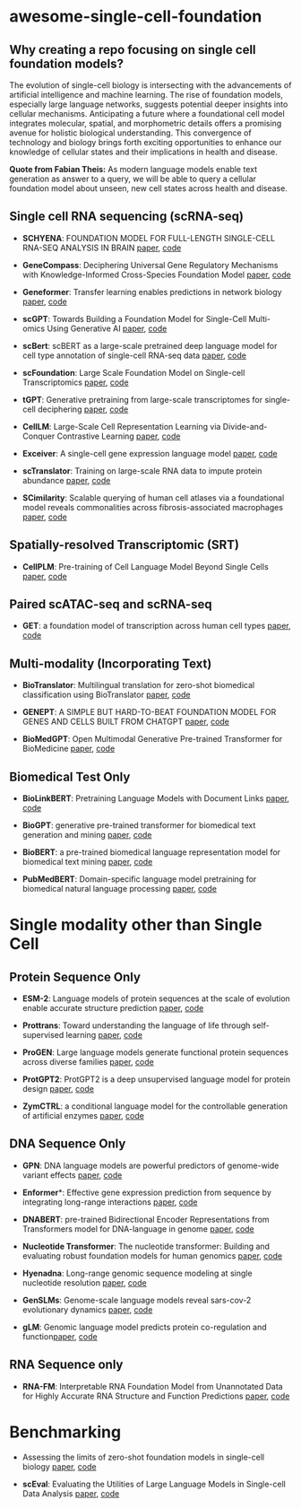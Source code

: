 # awesome-single-cell-foundation

## Why creating a repo focusing on single cell foundation models?

The evolution of single-cell biology is intersecting with the advancements of artificial intelligence and machine learning. The rise of foundation models, especially large language networks, suggests potential deeper insights into cellular mechanisms. Anticipating a future where a foundational cell model integrates molecular, spatial, and morphometric details offers a promising avenue for holistic biological understanding. This convergence of technology and biology brings forth exciting opportunities to enhance our knowledge of cellular states and their implications in health and disease.

**Quote from Fabian Theis:** As modern language models enable text generation as answer to a query, we will be able to query a cellular foundation model about unseen, new cell states across health and disease.



## Single cell RNA sequencing (scRNA-seq)

- **SCHYENA**: FOUNDATION MODEL FOR FULL-LENGTH SINGLE-CELL RNA-SEQ ANALYSIS IN BRAIN [paper](https://arxiv.org/pdf/2310.02713.pdf), [code](https://github.com/scHyena2023/scHyena)

- **GeneCompass**: Deciphering Universal Gene Regulatory Mechanisms with Knowledge-Informed Cross-Species Foundation Model [paper](https://www.biorxiv.org/content/10.1101/2023.09.26.559542v1), [code](https://github.com/xCompass-AI/GeneCompass)

- **Geneformer**: Transfer learning enables predictions in network biology [paper](https://www.nature.com/articles/s41586-023-06139-9), [code](https://huggingface.co/ctheodoris/Geneformer)

- **scGPT**: Towards Building a Foundation Model for Single-Cell Multi-omics Using Generative AI [paper](https://www.biorxiv.org/content/10.1101/2023.04.30.538439v1), [code](https://github.com/bowang-lab/scGPT)

- **scBert**: scBERT as a large-scale pretrained deep language model for cell type annotation of single-cell RNA-seq data [paper](https://www.nature.com/articles/s42256-022-00534-z), [code](https://github.com/TencentAILabHealthcare/scBERT)

- **scFoundation**: Large Scale Foundation Model on Single-cell Transcriptomics [paper](https://www.biorxiv.org/content/10.1101/2023.05.29.542705v3), [code](https://github.com/biomap-research/scFoundation)

- **tGPT**: Generative pretraining from large-scale transcriptomes for single-cell deciphering [paper](https://www.sciencedirect.com/science/article/pii/S2589004223006132), [code](https://github.com/deeplearningplus/tGPT)

- **CellLM**: Large-Scale Cell Representation Learning via Divide-and-Conquer Contrastive Learning [paper](https://arxiv.org/pdf/2306.04371.pdf), [code](https://github.com/PharMolix/OpenBioMed/blob/main/README.md)

- **Exceiver**: A single-cell gene expression language model [paper](https://arxiv.org/pdf/2210.14330.pdf), [code](https://github.com/keiserlab/exceiver)

- **scTranslator**: Training on large-scale RNA data to impute protein abundance [paper](https://t.co/DHRtCmzaGK), [code](https://t.co/TC0OCOc0q7)

- **SCimilarity**: Scalable querying of human cell atlases via a foundational model reveals commonalities across fibrosis-associated macrophages [paper](https://www.biorxiv.org/content/10.1101/2023.07.18.549537v3), [code](https://github.com/Genentech/scimilarity)



## Spatially-resolved Transcriptomic (SRT)

- **CellPLM**: Pre-training of Cell Language Model Beyond Single Cells [paper](https://www.biorxiv.org/content/10.1101/2023.10.03.560734v1.full.pdf), [code](https://github.com/OmicsML/CellPLM)


## Paired  scATAC-seq and scRNA-seq

- **GET**: a foundation model of transcription across human cell types [paper](https://www.biorxiv.org/content/10.1101/2023.09.24.559168v1.full), [code](https://github.com/GET-Foundation)



## Multi-modality (Incorporating Text)

- **BioTranslator**: Multilingual translation for zero-shot biomedical classification using BioTranslator [paper](https://www.nature.com/articles/s41467-023-36476-2), [code](https://github.com/HanwenXuTHU/BioTranslatorProject)

- **GENEPT**: A SIMPLE BUT HARD-TO-BEAT FOUNDATION MODEL FOR GENES AND CELLS BUILT FROM CHATGPT [paper](https://www.biorxiv.org/content/10.1101/2023.10.16.562533v1), [code](https://github.com/yiqunchen/GenePT)

- **BioMedGPT**: Open Multimodal Generative Pre-trained Transformer for BioMedicine [paper](https://arxiv.org/abs/2308.09442), [code](https://github.com/PharMolix/OpenBioMed)

## Biomedical Test Only

- **BioLinkBERT**: Pretraining Language Models with Document Links [paper](https://arxiv.org/pdf/2203.15827.pdf), [code](https://github.com/michiyasunaga/LinkBERT)

- **BioGPT**: generative pre-trained transformer for biomedical text generation and mining [paper](https://arxiv.org/pdf/2210.10341.pdf), [code](https://github.com/microsoft/BioGPT)

- **BioBERT**: a pre-trained biomedical language representation model for biomedical text mining [paper](https://arxiv.org/pdf/1901.08746.pdf), [code](https://github.com/dmis-lab/biobert)

- **PubMedBERT**: Domain-specific language model pretraining for biomedical natural language processing [paper](https://arxiv.org/pdf/2007.15779.pdf), [code](https://huggingface.co/microsoft/BiomedNLP-PubMedBERT-base-uncased-abstract)


# Single modality other than Single Cell

## Protein Sequence Only

- **ESM-2**: Language models of protein sequences at the scale of evolution enable accurate structure prediction [paper](https://www.biorxiv.org/content/10.1101/2022.07.20.500902v1.full.pdf), [code](https://github.com/facebookresearch/esm)

- **Prottrans**: Toward understanding the language of life through self-supervised learning [paper](https://arxiv.org/abs/2007.06225), [code](https://github.com/agemagician/ProtTrans)


- **ProGEN**: Large language models generate functional protein sequences across diverse families [paper](https://www.nature.com/articles/s41587-022-01618-2), [code](https://github.com/salesforce/progen)

- **ProtGPT2**: ProtGPT2 is a deep unsupervised language model for protein design [paper](https://www.biorxiv.org/content/10.1101/2022.03.09.483666v1), [code](https://huggingface.co/nferruz/ProtGPT2)

- **ZymCTRL**: a conditional language model for the controllable generation of artificial enzymes [paper](https://www.mlsb.io/papers_2022/ZymCTRL_a_conditional_language_model_for_the_controllable_generation_of_artificial_enzymes.pdf), [code](https://huggingface.co/AI4PD/ZymCTRL)

## DNA Sequence Only

- **GPN**: DNA language models are powerful predictors of genome-wide variant effects [paper](https://www.pnas.org/doi/10.1073/pnas.2311219120), [code](https://github.com/songlab-cal/gpn)

- **Enformer***: Effective gene expression prediction from sequence by integrating long-range interactions [paper](https://www.biorxiv.org/content/10.1101/2021.04.07.438649v1), [code](https://github.com/deepmind/deepmind-research/tree/master/enformer)

- **DNABERT**: pre-trained Bidirectional Encoder Representations from Transformers model for DNA-language in genome [paper](https://www.biorxiv.org/content/10.1101/2020.09.17.301879v1), [code](https://github.com/jerryji1993/DNABERT)

- **Nucleotide Transformer**: The nucleotide transformer: Building and evaluating robust foundation models for human genomics [paper](https://www.biorxiv.org/content/10.1101/2023.01.11.523679v1), [code](https://github.com/instadeepai/nucleotide-transformer)

- **Hyenadna**: Long-range genomic sequence modeling at single nucleotide resolution [paper](https://arxiv.org/pdf/2306.15794), [code](https://github.com/HazyResearch/hyena-dna)

- **GenSLMs**: Genome-scale language models reveal sars-cov-2 evolutionary dynamics [paper](https://www.biorxiv.org/content/10.1101/2022.10.10.511571v1), [code](https://github.com/ramanathanlab/genslm)

- **gLM**: Genomic language model predicts protein co-regulation and function[paper](https://www.biorxiv.org/content/10.1101/2023.04.07.536042v2), [code](https://github.com/y-hwang/gLM)


## RNA Sequence only
- **RNA-FM**: Interpretable RNA Foundation Model from Unannotated Data for Highly Accurate RNA Structure and Function Predictions [paper](https://arxiv.org/pdf/2204.00300.pdf), [code](https://github.com/ml4bio/RNA-FM)

# Benchmarking

- Assessing the limits of zero-shot foundation models in single-cell biology [paper](https://www.biorxiv.org/content/10.1101/2023.10.16.561085v1.full.pdf), [code](https://github.com/microsoft/zero-shot-scfoundation)


- **scEval**: Evaluating the Utilities of Large Language Models in Single-cell Data Analysis [paper](https://www.biorxiv.org/content/10.1101/2023.09.08.555192v3.full.pdf), [code](https://github.com/HelloWorldLTY/scEval)